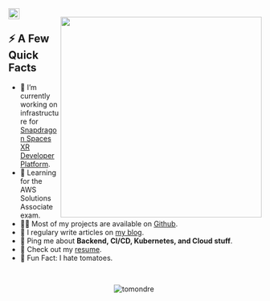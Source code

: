 
<a href="https://linkedin.com/in/tomas-ondrejka">
  <img align="left" alt="Tomas Ondrejka LinkedIn" width="22px" src="https://cdn.tomondre.com/icons/linkedinn.svg" />
</a>

</br>
 
<img width="400px" align="right" src="https://cdn.tomondre.com/this-is-fine.jpg" />

<h2>⚡️ A Few Quick Facts</h2>
<ul>
  <li>🔭 I’m currently working on infrastructure for <a href="https://spaces.qualcomm.com/">Snapdragon Spaces XR Developer Platform</a>.</li>
  <li>🧐 Learning for the AWS Solutions Associate exam.</li>
  <li>👨‍💻 Most of my projects are available on <a href="https://github.com/tomondre">Github</a>.</li>
  <li>📝 I regulary write articles on <a href="https://blog.tomondre.com">my blog</a>.</li>
  <li>💬 Ping me about <strong>Backend, CI/CD, Kubernetes, and Cloud stuff</strong>.</li>
  <li>📙 Check out my <a href="https://cdn.tomondre.com/TomasOndrejkaCV.pdf">resume</a>.</li>
  <li>🎉 Fun Fact: I hate tomatoes.</li>
</ul>

</br>

<p align="center"> <img src="https://github-readme-stats.vercel.app/api?username=tomondre&show_icons=true&theme=merko" alt="tomondre" />

<img width="0" src="https://visitor-badge.glitch.me/badge?page_id=tomondre.tomondre" />
